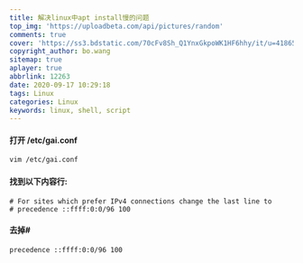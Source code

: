 ```yaml
---
title: 解决linux中apt install慢的问题
top_img: 'https://uploadbeta.com/api/pictures/random'
comments: true
cover: 'https://ss3.bdstatic.com/70cFv8Sh_Q1YnxGkpoWK1HF6hhy/it/u=4186541464,1812673689&fm=26&gp=0.jpg'
copyright_author: bo.wang
sitemap: true
aplayer: true
abbrlink: 12263
date: 2020-09-17 10:29:18
tags: Linux
categories: Linux
keywords: linux, shell, script
---
```


#### 打开 /etc/gai.conf
```bash
vim /etc/gai.conf
```

#### 找到以下内容行:
```text
# For sites which prefer IPv4 connections change the last line to
# precedence ::ffff:0:0/96 100
```

#### 去掉#
```text
precedence ::ffff:0:0/96 100
```

